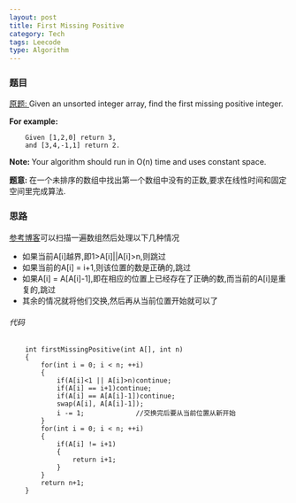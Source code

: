 ```yaml
---
layout: post
title: First Missing Positive
category: Tech
tags: Leecode
type: Algorithm
---
```


### 题目
[原题: ](//oj.leetcode.com/problems/first-missing-positive/)Given an unsorted integer array, find the first missing positive integer.

<b>For example:</b>

        Given [1,2,0] return 3,
        and [3,4,-1,1] return 2.

<b>Note: </b>Your algorithm should run in O(n) time and uses constant space.

<b>题意: </b>在一个未排序的数组中找出第一个数组中没有的正数,要求在线性时间和固定空间里完成算法.

### 思路
[参考博客](//www.cnblogs.com/linyx/p/3730126.html)可以扫描一遍数组然后处理以下几种情况

+ 如果当前A[i]越界,即1>A[i]||A[i]>n,则跳过
+ 如果当前的A[i] = i+1,则该位置的数是正确的,跳过
+ 如果A[i] = A[A[i]-1],即在相应的位置上已经存在了正确的数,而当前的A[i]是重复的,跳过
+ 其余的情况就将他们交换,然后再从当前位置开始就可以了

###### 代码

		int firstMissingPositive(int A[], int n)
        {
            for(int i = 0; i < n; ++i)
            {
                if(A[i]<1 || A[i]>n)continue;
                if(A[i] == i+1)continue;
                if(A[i] == A[A[i]-1])continue;
                swap(A[i], A[A[i]-1]);
                i -= 1;             //交换完后要从当前位置从新开始
            }
            for(int i = 0; i < n; ++i)
            {
                if(A[i] != i+1)
                {
                    return i+1;
                }
            }
            return n+1;
        }
